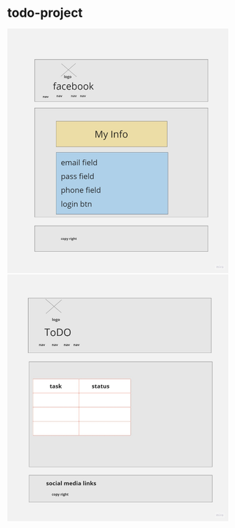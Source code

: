 # todo-project
![about-wirefarme](/images/about-frame.jpg)
![todo-wirefarme](/images/todo-frame.jpg)
